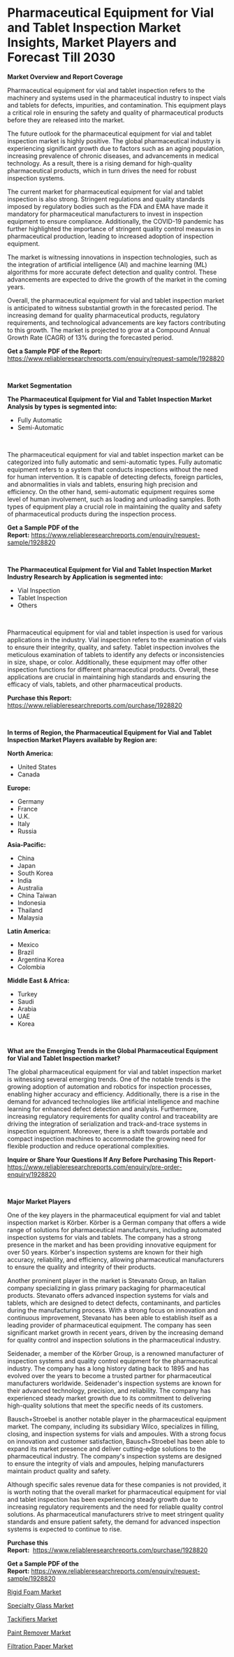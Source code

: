 <p><h1>Pharmaceutical Equipment for Vial and Tablet Inspection Market Insights, Market Players and Forecast Till 2030</h1></p><p><strong>Market Overview and Report Coverage</strong></p>
<p><p>Pharmaceutical equipment for vial and tablet inspection refers to the machinery and systems used in the pharmaceutical industry to inspect vials and tablets for defects, impurities, and contamination. This equipment plays a critical role in ensuring the safety and quality of pharmaceutical products before they are released into the market.</p><p>The future outlook for the pharmaceutical equipment for vial and tablet inspection market is highly positive. The global pharmaceutical industry is experiencing significant growth due to factors such as an aging population, increasing prevalence of chronic diseases, and advancements in medical technology. As a result, there is a rising demand for high-quality pharmaceutical products, which in turn drives the need for robust inspection systems.</p><p>The current market for pharmaceutical equipment for vial and tablet inspection is also strong. Stringent regulations and quality standards imposed by regulatory bodies such as the FDA and EMA have made it mandatory for pharmaceutical manufacturers to invest in inspection equipment to ensure compliance. Additionally, the COVID-19 pandemic has further highlighted the importance of stringent quality control measures in pharmaceutical production, leading to increased adoption of inspection equipment.</p><p>The market is witnessing innovations in inspection technologies, such as the integration of artificial intelligence (AI) and machine learning (ML) algorithms for more accurate defect detection and quality control. These advancements are expected to drive the growth of the market in the coming years.</p><p>Overall, the pharmaceutical equipment for vial and tablet inspection market is anticipated to witness substantial growth in the forecasted period. The increasing demand for quality pharmaceutical products, regulatory requirements, and technological advancements are key factors contributing to this growth. The market is projected to grow at a Compound Annual Growth Rate (CAGR) of 13% during the forecasted period.</p></p>
<p><strong>Get a Sample PDF of the Report:</strong> <a href="https://www.reliableresearchreports.com/enquiry/request-sample/1928820">https://www.reliableresearchreports.com/enquiry/request-sample/1928820</a></p>
<p>&nbsp;</p>
<p><strong>Market Segmentation</strong></p>
<p><strong>The Pharmaceutical Equipment for Vial and Tablet Inspection Market Analysis by types is segmented into:</strong></p>
<p><ul><li>Fully Automatic</li><li>Semi-Automatic</li></ul></p>
<p>&nbsp;</p>
<p><p>The pharmaceutical equipment for vial and tablet inspection market can be categorized into fully automatic and semi-automatic types. Fully automatic equipment refers to a system that conducts inspections without the need for human intervention. It is capable of detecting defects, foreign particles, and abnormalities in vials and tablets, ensuring high precision and efficiency. On the other hand, semi-automatic equipment requires some level of human involvement, such as loading and unloading samples. Both types of equipment play a crucial role in maintaining the quality and safety of pharmaceutical products during the inspection process.</p></p>
<p><strong>Get a Sample PDF of the Report:</strong>&nbsp;<a href="https://www.reliableresearchreports.com/enquiry/request-sample/1928820">https://www.reliableresearchreports.com/enquiry/request-sample/1928820</a></p>
<p>&nbsp;</p>
<p><strong>The Pharmaceutical Equipment for Vial and Tablet Inspection Market Industry Research by Application is segmented into:</strong></p>
<p><ul><li>Vial Inspection</li><li>Tablet Inspection</li><li>Others</li></ul></p>
<p>&nbsp;</p>
<p><p>Pharmaceutical equipment for vial and tablet inspection is used for various applications in the industry. Vial inspection refers to the examination of vials to ensure their integrity, quality, and safety. Tablet inspection involves the meticulous examination of tablets to identify any defects or inconsistencies in size, shape, or color. Additionally, these equipment may offer other inspection functions for different pharmaceutical products. Overall, these applications are crucial in maintaining high standards and ensuring the efficacy of vials, tablets, and other pharmaceutical products.</p></p>
<p><strong>Purchase this Report:</strong>&nbsp; <a href="https://www.reliableresearchreports.com/purchase/1928820">https://www.reliableresearchreports.com/purchase/1928820</a></p>
<p>&nbsp;</p>
<p><strong>In terms of Region, the Pharmaceutical Equipment for Vial and Tablet Inspection Market Players available by Region are:</strong></p>
<p>
    <p> <strong> North America: </strong>
        <ul>
            <li>United States</li>
            <li>Canada</li>
        </ul>
        </p> 
    <p> <strong> Europe: </strong>
        <ul>
            <li>Germany</li>
            <li>France</li>
            <li>U.K.</li>
            <li>Italy</li>
            <li>Russia</li>
        </ul>
        </p> 
    <p> <strong> Asia-Pacific: </strong>
        <ul>
            <li>China</li>
            <li>Japan</li>
            <li>South Korea</li>
            <li>India</li>
            <li>Australia</li>
            <li>China Taiwan</li>
            <li>Indonesia</li>
            <li>Thailand</li>
            <li>Malaysia</li>
        </ul>
        </p> 
    <p> <strong> Latin America: </strong>
        <ul>
            <li>Mexico</li>
            <li>Brazil</li>
            <li>Argentina Korea</li>
            <li>Colombia</li>
        </ul>
        </p> 
    <p> <strong> Middle East & Africa: </strong>
        <ul>
            <li>Turkey</li>
            <li>Saudi</li>
            <li>Arabia</li>
            <li>UAE</li>
            <li>Korea</li>
        </ul>
    </p>
    </p>
<p>&nbsp;</p>
<p><strong>What are the Emerging Trends in the Global Pharmaceutical Equipment for Vial and Tablet Inspection market?</strong></p>
<p><p>The global pharmaceutical equipment for vial and tablet inspection market is witnessing several emerging trends. One of the notable trends is the growing adoption of automation and robotics for inspection processes, enabling higher accuracy and efficiency. Additionally, there is a rise in the demand for advanced technologies like artificial intelligence and machine learning for enhanced defect detection and analysis. Furthermore, increasing regulatory requirements for quality control and traceability are driving the integration of serialization and track-and-trace systems in inspection equipment. Moreover, there is a shift towards portable and compact inspection machines to accommodate the growing need for flexible production and reduce operational complexities.</p></p>
<p><strong>Inquire or Share Your Questions If Any Before Purchasing This Report</strong>- <a href="https://www.reliableresearchreports.com/enquiry/pre-order-enquiry/1928820">https://www.reliableresearchreports.com/enquiry/pre-order-enquiry/1928820</a></p>
<p>&nbsp;</p>
<p><strong>Major Market Players</strong></p>
<p><p>One of the key players in the pharmaceutical equipment for vial and tablet inspection market is Körber. Körber is a German company that offers a wide range of solutions for pharmaceutical manufacturers, including automated inspection systems for vials and tablets. The company has a strong presence in the market and has been providing innovative equipment for over 50 years. Körber's inspection systems are known for their high accuracy, reliability, and efficiency, allowing pharmaceutical manufacturers to ensure the quality and integrity of their products.</p><p>Another prominent player in the market is Stevanato Group, an Italian company specializing in glass primary packaging for pharmaceutical products. Stevanato offers advanced inspection systems for vials and tablets, which are designed to detect defects, contaminants, and particles during the manufacturing process. With a strong focus on innovation and continuous improvement, Stevanato has been able to establish itself as a leading provider of pharmaceutical equipment. The company has seen significant market growth in recent years, driven by the increasing demand for quality control and inspection solutions in the pharmaceutical industry.</p><p>Seidenader, a member of the Körber Group, is a renowned manufacturer of inspection systems and quality control equipment for the pharmaceutical industry. The company has a long history dating back to 1895 and has evolved over the years to become a trusted partner for pharmaceutical manufacturers worldwide. Seidenader's inspection systems are known for their advanced technology, precision, and reliability. The company has experienced steady market growth due to its commitment to delivering high-quality solutions that meet the specific needs of its customers.</p><p>Bausch+Stroebel is another notable player in the pharmaceutical equipment market. The company, including its subsidiary Wilco, specializes in filling, closing, and inspection systems for vials and ampoules. With a strong focus on innovation and customer satisfaction, Bausch+Stroebel has been able to expand its market presence and deliver cutting-edge solutions to the pharmaceutical industry. The company's inspection systems are designed to ensure the integrity of vials and ampoules, helping manufacturers maintain product quality and safety.</p><p>Although specific sales revenue data for these companies is not provided, it is worth noting that the overall market for pharmaceutical equipment for vial and tablet inspection has been experiencing steady growth due to increasing regulatory requirements and the need for reliable quality control solutions. As pharmaceutical manufacturers strive to meet stringent quality standards and ensure patient safety, the demand for advanced inspection systems is expected to continue to rise.</p></p>
<p><strong>Purchase this Report:</strong>&nbsp;&nbsp;<a href="https://www.reliableresearchreports.com/purchase/1928820">https://www.reliableresearchreports.com/purchase/1928820</a></p>
<p></p>
<p><strong>Get a Sample PDF of the Report:</strong>&nbsp;<a href="https://www.reliableresearchreports.com/enquiry/request-sample/1928820">https://www.reliableresearchreports.com/enquiry/request-sample/1928820</a></p>
<p><p><a href="https://medium.com/@stand.tough.park/decoding-rigid-foam-market-metrics-market-share-trends-and-growth-patterns-fa3e09bd5df5">Rigid Foam Market</a></p><p><a href="https://medium.com/@press.bell.sigh/specialty-glass-market-exploring-market-share-market-trends-and-future-growth-78423f45a940">Specialty Glass Market</a></p><p><a href="https://medium.com/@soap.equip.win/analyzing-tackifiers-market-global-industry-perspective-and-forecast-2023-to-2030-444e2a1d434b">Tackifiers Market</a></p><p><a href="https://medium.com/@sink.pay.sand/paint-remover-market-outlook-industry-overview-and-forecast-2023-to-2030-605413239314">Paint Remover Market</a></p><p><a href="https://medium.com/@noise.asset.organ/filtration-paper-market-size-reveals-the-best-marketing-channels-in-global-industry-20660fc23160">Filtration Paper Market</a></p></p>